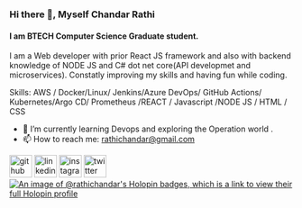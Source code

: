 ### Hi there 👋, Myself Chandar Rathi 
#### I am BTECH Computer Science Graduate student. 
I am a Web developer with prior React JS framework and also with backend knowledge of NODE JS  and  C# dot net core(API developmet and microservices).
Constatly improving my  skills and having fun while coding. 


Skills:  AWS / Docker/Linux/ Jenkins/Azure DevOps/ GitHub Actions/ Kubernetes/Argo CD/ Prometheus /REACT / Javascript /NODE JS / HTML / CSS

- 🌱 I’m currently learning  Devops and exploring the Operation world .  
- 📫 How to reach me: rathichandar@gmail.com 


[<img src='https://cdn.jsdelivr.net/npm/simple-icons@3.0.1/icons/github.svg' alt='github' height='40'>](https://github.com/rathichandar)  [<img src='https://cdn.jsdelivr.net/npm/simple-icons@3.0.1/icons/linkedin.svg' alt='linkedin' height='40'>](https://www.linkedin.com/in/ChandarRathi/)  [<img src='https://cdn.jsdelivr.net/npm/simple-icons@3.0.1/icons/instagram.svg' alt='instagram' height='40'>](https://www.instagram.com/chandar_rathi/)  [<img src='https://cdn.jsdelivr.net/npm/simple-icons@3.0.1/icons/twitter.svg' alt='twitter' height='40'>](https://twitter.com/@the_sil3nt_guy)  [![An image of @rathichandar's Holopin badges, which is a link to view their full Holopin profile](https://holopin.me/rathichandar)](https://holopin.io/@rathichandar)

